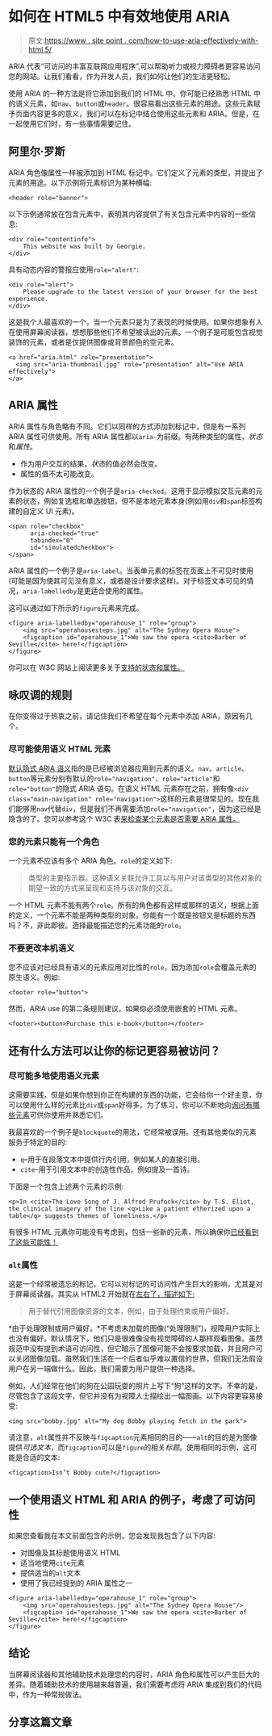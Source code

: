# 如何在 HTML5 中有效地使用 ARIA

> 原文:[https://www . site point . com/how-to-use-aria-effectively-with-html 5/](https://www.sitepoint.com/how-to-use-aria-effectively-with-html5/)

ARIA 代表“可访问的丰富互联网应用程序”,可以帮助听力或视力障碍者更容易访问您的网站。让我们看看，作为开发人员，我们如何让他们的生活更轻松。

使用 ARIA 的一种方法是将它添加到我们的 HTML 中。你可能已经熟悉 HTML 中的语义元素，如`nav`、`button`或`header`。很容易看出这些元素的用途。这些元素赋予页面内容更多的意义，我们可以在标记中结合使用这些元素和 ARIA。但是，在一起使用它们时，有一些事情需要记住。

## 阿里尔·罗斯

ARIA 角色像属性一样被添加到 HTML 标记中。它们定义了元素的类型，并提出了元素的用途。以下示例将元素标识为某种横幅:

```
<header role="banner">
```

以下示例通常放在包含元素中，表明其内容提供了有关包含元素中内容的一些信息:

```
<div role="contentinfo">
    This website was built by Georgie.
</div>
```

具有动态内容的警报应使用`role="alert"`:

```
<div role="alert">
    Please upgrade to the latest version of your browser for the best experience.
</div>
```

这是我个人最喜欢的一个，当一个元素只是为了表现的时候使用。如果你想象有人在使用屏幕阅读器，想想那些他们不希望被读出的元素。一个例子是可能包含视觉装饰的元素，或者是仅提供图像或背景颜色的空元素。

```
<a href="aria.html" role="presentation">
  <img src="aria-thumbnail.jpg" role="presentation" alt="Use ARIA effectively">
</a>
```

## ARIA 属性

ARIA 属性与角色略有不同。它们以同样的方式添加到标记中，但是有一系列 ARIA 属性可供使用。所有 ARIA 属性都以`aria-`为前缀。有两种类型的属性，*状态*和*属性*。

*   作为用户交互的结果，*状态*的值必然会改变。
*   属性的值不太可能改变。

作为状态的 ARIA 属性的一个例子是`aria-checked`。这用于显示模拟交互元素的元素的状态，例如复选框和单选按钮，但不是本地元素本身(例如用`div`和`span`标签构建的自定义 UI 元素)。

```
<span role="checkbox" 
      aria-checked="true"
      tabindex="0"
      id="simulatedcheckbox">
</span>
```

ARIA 属性的一个例子是`aria-label`。当表单元素的标签在页面上不可见时使用(可能是因为使其可见没有意义，或者是设计要求这样)。对于标签文本可见的情况，`aria-labelledby`是更适合使用的属性。

这可以通过如下所示的`figure`元素来完成。

```
<figure aria-labelledby="operahouse_1" role="group">
    <img src="operahousesteps.jpg" alt="The Sydney Opera House">
    <figcaption id="operahouse_1">We saw the opera <cite>Barber of Seville</cite> here!</figcaption>
</figure>
```

你可以在 W3C 网站上阅读更多关于[支持的状态和属性。](https://www.w3.org/TR/wai-aria/states_and_properties)

## 咏叹调的规则

在你变得过于热衷之前，请记住我们不希望在每个元素中添加 ARIA，原因有几个。

### 尽可能使用语义 HTML 元素

[默认隐式 ARIA 语义](https://www.w3.org/TR/html-aria/#sec-strong-native-semantics)指的是已经被浏览器应用到元素的语义。`nav`、`article`、`button`等元素分别有默认的`role="navigation"`、`role="article"`和`role="button"`的隐式 ARIA 语句。在语义 HTML 元素存在之前，拥有像`<div class="main-navigation" role="navigation">`这样的元素是很常见的。现在我们能够用`nav`代替`div`，但是我们不再需要添加`role="navigation"`，因为这已经是隐含的了。您可以参考这个 W3C 表[来检查某个元素是否需要 ARIA 属性。](https://www.w3.org/TR/html-aria/#docconformance)

### 您的元素只能有一个角色

一个元素不应该有多个 ARIA 角色。`role`的定义如下:

> 类型的主要指示器。这种语义关联允许工具以与用户对该类型的其他对象的期望一致的方式来呈现和支持与该对象的交互。

一个 HTML 元素不能有两个`role`。所有的角色都有这样或那样的语义，根据上面的定义，一个元素不能是两种类型的对象。你能有一个既是按钮又是标题的东西吗？不，非此即彼。选择最能描述您的元素功能的`role`。

### 不要更改本机语义

您不应该对已经具有语义的元素应用对比性的`role`，因为添加`role`会覆盖元素的原生语义。例如:

```
<footer role="button">
```

然而，ARIA use 的第二条规则建议，如果你必须使用嵌套的 HTML 元素。

```
<footer><button>Purchase this e-book</button></footer>
```

## 还有什么方法可以让你的标记更容易被访问？

### 尽可能多地使用语义元素

这需要实践，但是如果你想到你正在构建的东西的功能，它会给你一个好主意，你可以使用什么样的元素比`div`或`span`好得多。为了练习，你可以不断地向[询问有哪些元素](https://www.w3.org/TR/html-markup/elements.html)可供你使用并熟悉它们。

我最喜欢的一个例子是`blockquote`的用法，它经常被误用。还有其他类似的元素服务于特定的目的:

*   `q`–用于在段落文本中提供行内引用，例如某人的直接引用。
*   `cite`–用于引用文本中的创造性作品，例如提及一首诗。

下面是一个包含上述两个元素的示例:

```
<p>In <cite>The Love Song of J. Alfred Prufock</cite> by T.S. Eliot, the clinical imagery of the line <q>Like a patient etherized upon a table</q> suggests themes of loneliness.</p>
```

有很多 HTML 元素你可能没有考虑到，包括一些新的元素，所以确保你[已经看到了这些可能性！](https://www.w3.org/TR/html-markup/elements.html)

### `alt`属性

这是一个经常被遗忘的标记，它可以对标记的可访问性产生巨大的影响，尤其是对于屏幕阅读器。其实从 HTML2 开始就在[左右了，描述如下:](https://tools.ietf.org/html/rfc1866)

> 用于替代引用图像资源的文本，例如，由于处理约束或用户偏好。

*由于处理限制或用户偏好。*不考虑未加载的图像(“处理限制”)，视障用户实际上也没有偏好。默认情况下，他们只是很难像没有视觉障碍的人那样观看图像。虽然规范中没有提到术语可访问性，但它暗示了图像可能不会按要求加载，并且用户可以关闭图像加载。虽然我们生活在一个后者似乎难以置信的世界，但我们无法假设用户在另一端做什么。因此，我们需要为用户提供一种选择。

例如，人们经常在他们的狗在公园玩耍的照片上写下“狗”这样的文字。不幸的是，尽管包含了这段文字，但它并没有为视障人士描绘出一幅图画。以下内容更容易接受:

```
<img src="bobby.jpg" alt="My dog Bobby playing fetch in the park">
```

请注意，`alt`属性并不反映与`figcaption`元素相同的目的——`alt`的目的是为图像提供*可选文本*，而`figcaption`可以是`figure`的相关*标题*。使用相同的示例，这可能是合适的文本:

```
<figcaption>Isn’t Bobby cute?</figcaption>
```

## 一个使用语义 HTML 和 ARIA 的例子，考虑了可访问性

如果您查看我在本文前面包含的示例，您会发现我包含了以下内容:

*   对图像及其标题使用语义 HTML
*   适当地使用`cite`元素
*   提供适当的`alt`文本
*   使用了我已经提到的 ARIA 属性之一

```
<figure aria-labelledby="operahouse_1" role="group">
    <img src="operahousesteps.jpg" alt="The Sydney Opera House"/>
    <figcaption id="operahouse_1">We saw the opera <cite>Barber of Seville</cite> here!</figcaption>
</figure>
```

## 结论

当屏幕阅读器和其他辅助技术处理您的内容时，ARIA 角色和属性可以产生巨大的差异。随着辅助技术的使用越来越普遍，我们需要考虑将 ARIA 集成到我们的代码中，作为一种常规做法。

## 分享这篇文章